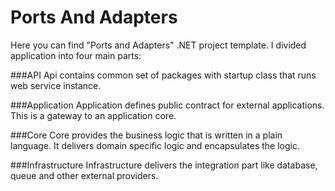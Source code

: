 # Ports And Adapters
Here you can find "Ports and Adapters" .NET project template. I divided application into four main parts:

###API
Api contains common set of packages with startup class that runs web service instance.
    
###Application
Application defines public contract for external applications. This is a gateway to an application core.

###Core
Core provides the business logic that is written in a plain language. It delivers domain specific logic and encapsulates the logic.

###Infrastructure
Infrastructure delivers the integration part like database, queue and other external providers.
